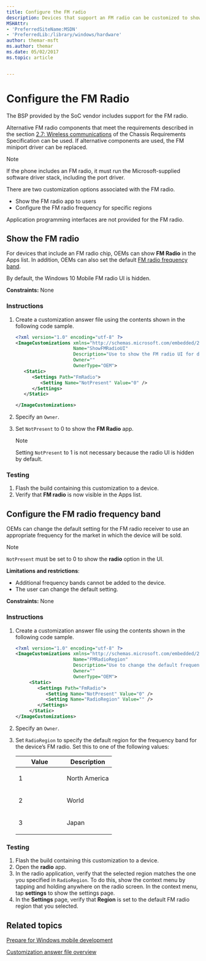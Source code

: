 ```yaml
---
title: Configure the FM radio
description: Devices that support an FM radio can be customized to show the FM radio, and configure the FM radio frequency for specific regions.
MSHAttr:
- 'PreferredSiteName:MSDN'
- 'PreferredLib:/library/windows/hardware'
author: themar-msft
ms.author: themar
ms.date: 05/02/2017
ms.topic: article


---
```

# Configure the FM Radio

The BSP provided by the SoC vendor includes support for the FM radio.

Alternative FM radio components that meet the requirements described in the section [2.7: Wireless communications](https://msdn.microsoft.com/en-us/library/windows/hardware/dn756593) of the Chassis Requirements Specification can be used. If alternative components are used, the FM miniport driver can be replaced.

> [!Note]
> If the phone includes an FM radio, it must run the Microsoft-supplied software driver stack, including the port driver.

There are two customization options associated with the FM radio.

* Show the FM radio app to users
* Configure the FM radio frequency for specific regions

Application programming interfaces are not provided for the FM radio.

## Show the FM radio

For devices that include an FM radio chip, OEMs can show **FM Radio** in the Apps list. In addition, OEMs can also set the default [FM radio frequency band](fm-radio-frequency-band.md).

By default, the Windows 10 Mobile FM radio UI is hidden.

<a href="" id="constraints---none"></a>**Constraints:** None

### Instructions

1. Create a customization answer file using the contents shown in the following code sample.

   ```XML
   <?xml version="1.0" encoding="utf-8" ?>
   <ImageCustomizations xmlns="http://schemas.microsoft.com/embedded/2004/10/ImageUpdate"
                        Name="ShowFMRadioUI"
                        Description="Use to show the FM radio UI for devices that include an FM radio chip."
                        Owner=""
                        OwnerType="OEM">
      <Static>
         <Settings Path="FmRadio">
            <Setting Name="NotPresent" Value="0" />
         </Settings>
      </Static>

   </ImageCustomizations>
   ```

1. Specify an `Owner`.
1. Set `NotPresent` to 0 to show the **FM Radio** app.
   > [!Note]
   > Setting `NotPresent` to 1 is not necessary because the radio UI is hidden by default.

### Testing

1. Flash the build containing this customization to a device.
1. Verify that **FM radio** is now visible in the Apps list.

## Configure the FM radio frequency band

OEMs can change the default setting for the FM radio receiver to use an appropriate frequency for the market in which the device will be sold.

> [!Note]
> `NotPresent` must be set to 0 to show the **radio** option in the UI.

**Limitations and restrictions**:

* Additional frequency bands cannot be added to the device.
* The user can change the default setting.

<a href="" id="constraints---none"></a>**Constraints:** None

### Instructions

1. Create a customization answer file using the contents shown in the following code sample.

   ```XML
   <?xml version="1.0" encoding="utf-8" ?>
   <ImageCustomizations xmlns="http://schemas.microsoft.com/embedded/2004/10/ImageUpdate"
                        Name="FMRadioRegion"
                        Description="Use to change the default frequency band for the FM radio receiver."
                        Owner=""
                        OwnerType="OEM">
        <Static>
           <Settings Path="FmRadio">
              <Setting Name="NotPresent" Value="0" />
              <Setting Name="RadioRegion" Value="" />
           </Settings>
        </Static>
   </ImageCustomizations>
   ```

1. Specify an `Owner`.
1. Set `RadioRegion` to specify the default region for the frequency band for the device’s FM radio. Set this to one of the following values:

    <table>
    <colgroup>
    <col width="50%" />
    <col width="50%" />
    </colgroup>
    <thead>
    <tr class="header">
    <th>Value</th>
    <th>Description</th>
    </tr>
    </thead>
    <tbody>
    <tr class="odd">
    <td><p>1</p></td>
    <td><p>North America</p></td>
    </tr>
    <tr class="even">
    <td><p>2</p></td>
    <td><p>World</p></td>
    </tr>
    <tr class="odd">
    <td><p>3</p></td>
    <td><p>Japan</p></td>
    </tr>
    </tbody>
    </table>

### Testing

1. Flash the build containing this customization to a device.
1. Open the **radio** app.
1. In the radio application, verify that the selected region matches the one you specified in `RadioRegion`. To do this, show the context menu by tapping and holding anywhere on the radio screen. In the context menu, tap **settings** to show the settings page.
1. In the **Settings** page, verify that **Region** is set to the default FM radio region that you selected.

## Related topics

[Prepare for Windows mobile development](https://docs.microsoft.com/en-us/windows-hardware/manufacture/mobile/preparing-for-windows-mobile-development)

[Customization answer file overview](https://docs.microsoft.com/en-us/windows-hardware/customize/mobile/mcsf/customization-answer-file)
